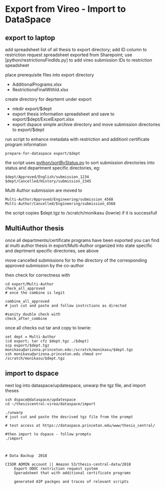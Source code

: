 # Export from Vireo - Import to DataSpace #

## export to laptop 
add  spreadsheet list of all thesis to export directory; 
add ID column to restriction request spreadsheet exported from Sharepoint;
use [python/restrictionsFindIds.py] to add vireo submission IDs to restriction speadsheet

place prerequisite files into export directory
* AdditionalPrograms.xlsx
* RestrictionsFinalWithId.xlsx

create directory for deprtemt under export
* mkdir  export/$dept
* export thesis information spreadsheet and save to export/$dept/ExcelExport.xlsx
* export dspace simple archive directory and move submission directories to export/$dept

run script to enhance metadata with restriction and additionl certificate program information
~~~
prepare-for-dataspace export/$dept
~~~

the script uses [python/sortByStatus.py](python/sortByStatus.py) to sort submission directories into status and department specific directories, eg: 
~~~
$dept/Approved/English/submission_1234
$dept/Cancelled/History/submission_2345
~~~

Multi Author submission are moved to 
~~~
Multi-Author/Approved/Engineering/submission_4568
Multi-Author/Cancelled/Engineering/submission_4568
~~~

the script copies $dept.tgz  to /scratch/monikasu  (lowrie)  if it is successfull 

## MultiAuthor thesis 
once all departments/certificate programs have been exported you can find al multi author thesis in  export/Multi-Author organized into 
state specific and deprtment specific directories, see above

move cancelled submissions for to the directory of the corresponding approved submission by the co-author

then check for correctness with 

~~~
cd export/Multi-Author
check_all_approved
# once the combine is legit 

combine_all_approved 
# just cut and paste and follow instrctions as directed 

#sanity double check with 
check_after_combine
~~~ 

once all checks out tar and copy to lowrie: 
~~~
set dept = Multi-Author
(cd export; tar cfz $dept.tgz ./$dept) 
scp export/$dept.tgz monikasu@arizona.princeton.edu:/scratch/monikasu/$dept.tgz
ssh monikasu@arizona.princeton.edu chmod o+r /scratch/monikasu/$dept.tgz
~~~


## import to dspace 

next log into dataspace/updatespace, unwarp the tgz file, and import theses

~~~
ssh dspace@dataspace/updatespace 
cd ~/thesiscentral-vireo/dataspace/import

./unwarp 
# just cut and paste the desrived tgz file from the prompt 

# test access at https://dataspace.princeton.edu/www/thesis_central/

#then import to dspace - follow prompts 
./import



# Data Backup  2018 

CISDR ADMIN account || Amazon S3/thesis-central-data/2018 
	Export ODOC restriction request system 
	Speradsheet that with additional certificate programs 

    generated AIP packges and traces of relevant scripts 

